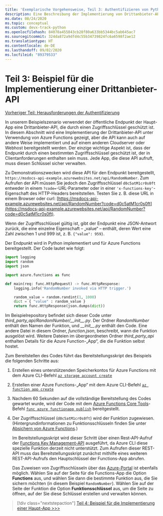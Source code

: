 ```yaml
---
title: 'Exemplarische Vorgehensweise, Teil 3: Authentifizieren von Python-Apps bei Azure-Diensten'
description: Eine Beschreibung der Implementierung von Drittanbieter-APIs mithilfe von Azure Functions und der Art und Weise, wie der Endpunkt durch einen Zugriffsschlüssel geschützt wird.
ms.date: 08/24/2020
ms.topic: conceptual
ms.custom: devx-track-python
ms.openlocfilehash: 84078a455843cb28f80a633bb5344bc5ab645ac7
ms.sourcegitcommit: 324da872a9dfd4c55b34739824fc6a6598f2ae12
ms.translationtype: HT
ms.contentlocale: de-DE
ms.lasthandoff: 09/02/2020
ms.locfileid: "89379533"
---
```

# <a name="part-3-example-third-party-api-implementation"></a>Teil 3: Beispiel für die Implementierung einer Drittanbieter-API

[Vorheriger Teil: Herausforderungen der Authentifizierung](walkthrough-tutorial-authentication-02.md)

In unserem Beispielszenario verwendet der öffentliche Endpunkt der Haupt-App eine Drittanbieter-API, die durch einen Zugriffsschlüssel geschützt ist. In diesem Abschnitt wird eine Implementierung der Drittanbieter-API unter Verwendung von Azure Functions gezeigt, aber die API kann auch auf andere Weise implementiert und auf einem anderen Cloudserver oder Webhost bereitgestellt werden. Der einzige wichtige Aspekt ist, dass der Endpunkt durch einen bestimmten Zugriffsschlüssel geschützt ist, der in Clientanforderungen enthalten sein muss. Jede App, die diese API aufruft, muss diesen Schlüssel sicher verwalten.

Zu Demonstrationszwecken wird diese API für den Endpunkt bereitgestellt, `https://msdocs-api-example.azurewebsites.net/api/RandomNumber`. Zum Aufrufen der API müssen Sie jedoch den Zugriffsschlüssel `d0c5atM1cr0s0ft` entweder in einem `?code=`-URL-Parameter oder in einer `'x-functions-key'`-Eigenschaft des HTTP-Headers bereitstellen. Testen Sie z. B. diese URL in einem Browser oder curl: [https://msdocs-api-example.azurewebsites.net/api/RandomNumber?code=d0c5atM1cr0s0ft](https://msdocs-api-example.azurewebsites.net/api/RandomNumber?code=d0c5atM1cr0s0ft).

Wenn der Zugriffsschlüssel gültig ist, gibt der Endpunkt eine JSON-Antwort zurück, die eine einzelne Eigenschaft – „value“ – enthält, deren Wert eine Zahl zwischen 1 und 999 ist, z. B. `{"value": 959}`.

Der Endpunkt wird in Python implementiert und für Azure Functions bereitgestellt. Der Code lautet wie folgt:

```python
import logging
import random
import json

import azure.functions as func

def main(req: func.HttpRequest) -> func.HttpResponse:
    logging.info('RandomNumber invoked via HTTP trigger.')

    random_value = random.randint(1, 1000)
    dict = { "value" : random_value }
    return func.HttpResponse(json.dumps(dict))
```

Im Beispielrepository befindet sich dieser Code unter *third_party_api/RandomNumber/\_\_init\_\_.py*. Der Ordner *RandomNumber* enthält den Namen der Funktion, und *\_\_init\_\_.py* enthält den Code. Eine andere Datei in diesem Ordner, *function.json*, beschreibt, wann die Funktion ausgelöst wird. Weitere Dateien im übergeordneten Ordner *third_party_api* enthalten Details für die Azure Function-„App“, die die Funktion selbst hostet.

Zum Bereitstellen des Codes führt das Bereitstellungsskript des Beispiels die folgenden Schritte aus:

1. Erstellen eines unterstützenden Speicherkontos für Azure Functions mit dem Azure CLI-Befehl [`az storage account create`](/cli/azure/storage/account?view=azure-cli-latest#az-storage-account-create)

1. Erstellen einer Azure Functions-„App“ mit dem Azure CLI-Befehl [`az function app create`](/cli/azure/functionapp?view=azure-cli-latest#az-functionapp-create)

1. Nachdem 60 Sekunden auf die vollständige Bereitstellung des Codes gewartet wurde, wird der Code mit dem [Azure Functions Core Tools](/azure/azure-functions/functions-run-local?tabs=linux%2Ccsharp%2Cbash)-Befehl [`func azure functionapp publish`](/azure/azure-functions/functions-run-local?tabs=linux%2Ccsharp%2Cbash#project-file-deployment) bereitgestellt.

1. Der Zugriffsschlüssel (`d0c5atM1cr0s0ft`) wird der Funktion zugewiesen. (Hintergrundinformationen zu Funktionsschlüsseln finden Sie unter [Absichern von Azure Functions](/azure/azure-functions/security-concepts).)

    Im Bereitstellungsskript wird dieser Schritt über einen Rest-API-Aufruf der [Functions Key Management-API](https://github.com/Azure/azure-functions-host/wiki/Key-management-API) ausgeführt, da Azure CLI diese spezielle Funktion derzeit nicht unterstützt. Zum Aufrufen dieser REST-API muss das Bereitstellungsskript zunächst mithilfe eines weiteren REST-API-Aufrufs den Hauptschlüssel der Functions-App abrufen.

    Das Zuweisen von Zugriffsschlüsseln über das [Azure-Portal](https://portal.azure.com) ist ebenfalls möglich. Wählen Sie auf der Seite für die Functions-App die Option **Functions** aus, und wählen Sie dann die bestimmte Funktion aus, die Sie sichern möchten (in diesem Beispiel `RandomNumber`). Wählen Sie auf der Seite der Funktion die Option **Funktionsschlüssel** aus, um die Seite zu öffnen, auf der Sie diese Schlüssel erstellen und verwalten können.

> [!div class="nextstepaction"]
> [Teil 4: Beispiel für die Implementierung einer Haupt-App >>>](walkthrough-tutorial-authentication-04.md)
